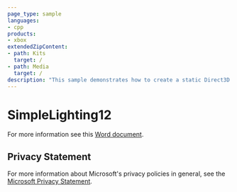 ```yaml
---
page_type: sample
languages:
- cpp
products:
- xbox
extendedZipContent:
- path: Kits
  target: /
- path: Media
  target: /
description: "This sample demonstrates how to create a static Direct3D 12 vertex, index, and constant buffer to draw indexed geometry lit by using static and dynamic Lambertian lighting on Xbox One."
---
```


# SimpleLighting12

For more information see this [Word document](https://github.com/microsoft/Xbox-ATG-Samples/blob/master/XDKSamples/IntroGraphics/SimpleLighting12/Readme.docx).

## Privacy Statement

For more information about Microsoft's privacy policies in general, see the [Microsoft Privacy Statement](https://privacy.microsoft.com/en-us/privacystatement/).
